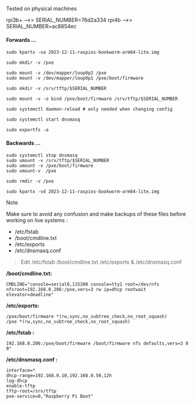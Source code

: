 Tested on physical machines

rpi3b+ -->> SERIAL_NUMBER=76d2a334
rpi4b  -->> SERIAL_NUMBER=ac8854ec

#### Forwards ...

```
sudo kpartx -va 2023-12-11-raspios-bookworm-arm64-lite.img

sudo mkdir -v /pxe

sudo mount -v /dev/mapper/loop0p2 /pxe
sudo mount -v /dev/mapper/loop0p1 /pxe/boot/firmware

sudo mkdir -v /srv/tftp/$SERIAL_NUMBER

sudo mount -v -o bind /pxe/boot/firmware /srv/tftp/$SERIAL_NUMBER

sudo systemctl daemon-reload # only needed when changing config

sudo systemctl start dnsmasq

sudo exportfs -a
```
#### Backwards ...
```
sudo systemctl stop dnsmasq
sudo umount -v /srv/tftp/$SERIAL_NUMBER
sudo umount -v /pxe/boot/firmware
sudo umount-v  /pxe

sudo rmdir -v /pxe

sudo kpartx -vd 2023-12-11-raspios-bookworm-arm64-lite.img
```

> [!NOTE]
> Make sure to avoid any confusion and make backups of these files before working on live systems : 
- /etc/fstab 
- /boot/cmdline.txt 
- /etc/exports 
- /etc/dnsmasq.conf

> Edit /etc/fstab /boot/cmdline.txt /etc/exports & /etc/dnsmasq.conf

**/boot/cmdline.txt:**

```
CMDLINE="console=serial0,115200 console=tty1 root=/dev/nfs nfsroot=192.168.0.206:/pxe,vers=3 rw ip=dhcp rootwait elevator=deadline"
```

**/etc/exports:**
 
```/srv/tftp *(rw,sync,no_subtree_check,no_root_squash)
/pxe/boot/firmware *(rw,sync,no_subtree_check,no_root_squash)
/pxe *(rw,sync,no_subtree_check,no_root_squash)
```

**/etc/fstab :**

```FSTAB="192.168.0.206:/pxe / nfs defaults,vers=3 0 0
192.168.0.206:/pxe/boot/firmware /boot/firmware nfs defaults,vers=3 0 0"
```

**/etc/dnsmasq.conf :**

```
interface=*
dhcp-range=192.168.0.10,192.168.0.50,12h
log-dhcp
enable-tftp
tftp-root=/srv/tftp
pxe-service=0,"Raspberry Pi Boot"
```


